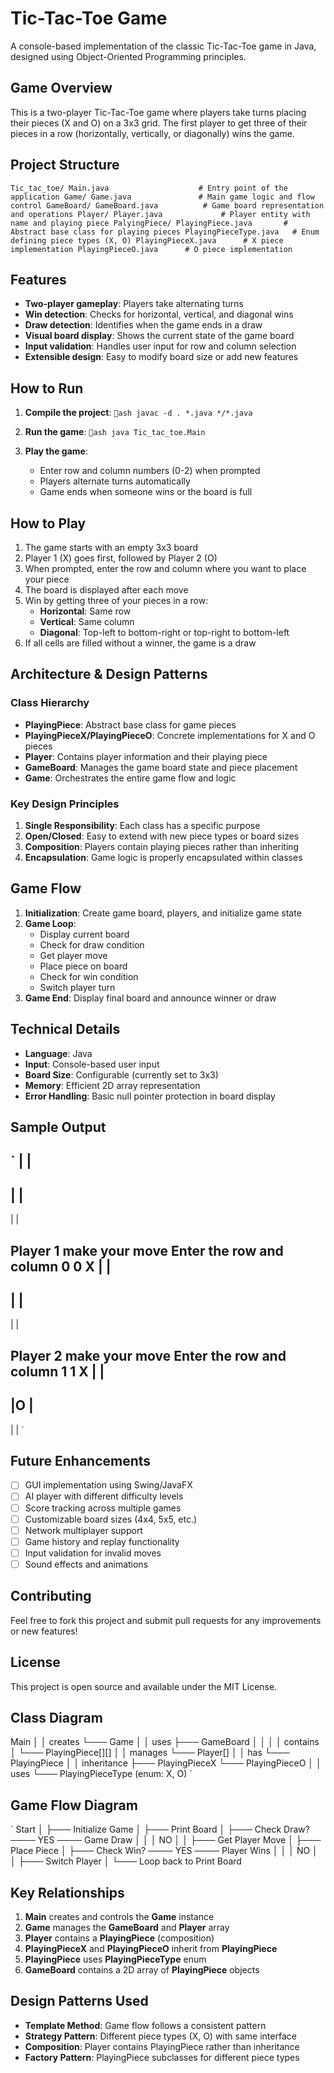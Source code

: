 # Tic-Tac-Toe Game

A console-based implementation of the classic Tic-Tac-Toe game in Java, designed using Object-Oriented Programming principles.

##  Game Overview

This is a two-player Tic-Tac-Toe game where players take turns placing their pieces (X and O) on a 3x3 grid. The first player to get three of their pieces in a row (horizontally, vertically, or diagonally) wins the game.

##  Project Structure

`
Tic_tac_toe/
 Main.java                    # Entry point of the application
 Game/
    Game.java               # Main game logic and flow control
 GameBoard/
    GameBoard.java          # Game board representation and operations
 Player/
    Player.java             # Player entity with name and playing piece
 PalyingPiece/
     PlayingPiece.java       # Abstract base class for playing pieces
     PlayingPieceType.java   # Enum defining piece types (X, O)
     PlayingPieceX.java      # X piece implementation
     PlayingPieceO.java      # O piece implementation
`

##  Features

- **Two-player gameplay**: Players take alternating turns
- **Win detection**: Checks for horizontal, vertical, and diagonal wins
- **Draw detection**: Identifies when the game ends in a draw
- **Visual board display**: Shows the current state of the game board
- **Input validation**: Handles user input for row and column selection
- **Extensible design**: Easy to modify board size or add new features

##  How to Run

1. **Compile the project**:
   `ash
   javac -d . *.java */*.java
   `

2. **Run the game**:
   `ash
   java Tic_tac_toe.Main
   `

3. **Play the game**:
   - Enter row and column numbers (0-2) when prompted
   - Players alternate turns automatically
   - Game ends when someone wins or the board is full

##  How to Play

1. The game starts with an empty 3x3 board
2. Player 1 (X) goes first, followed by Player 2 (O)
3. When prompted, enter the row and column where you want to place your piece
4. The board is displayed after each move
5. Win by getting three of your pieces in a row:
   - **Horizontal**: Same row
   - **Vertical**: Same column  
   - **Diagonal**: Top-left to bottom-right or top-right to bottom-left
6. If all cells are filled without a winner, the game is a draw

##  Architecture & Design Patterns

### Class Hierarchy

- **PlayingPiece**: Abstract base class for game pieces
- **PlayingPieceX/PlayingPieceO**: Concrete implementations for X and O pieces
- **Player**: Contains player information and their playing piece
- **GameBoard**: Manages the game board state and piece placement
- **Game**: Orchestrates the entire game flow and logic

### Key Design Principles

1. **Single Responsibility**: Each class has a specific purpose
2. **Open/Closed**: Easy to extend with new piece types or board sizes
3. **Composition**: Players contain playing pieces rather than inheriting
4. **Encapsulation**: Game logic is properly encapsulated within classes

##  Game Flow

1. **Initialization**: Create game board, players, and initialize game state
2. **Game Loop**: 
   - Display current board
   - Check for draw condition
   - Get player move
   - Place piece on board
   - Check for win condition
   - Switch player turn
3. **Game End**: Display final board and announce winner or draw

##  Technical Details

- **Language**: Java
- **Input**: Console-based user input
- **Board Size**: Configurable (currently set to 3x3)
- **Memory**: Efficient 2D array representation
- **Error Handling**: Basic null pointer protection in board display

##  Sample Output

`
  |  |  
---------
  |  |
---------
  |  |

Player 1 make your move
Enter the row and column
0 0
X |  |  
---------
  |  |
---------
  |  |

Player 2 make your move
Enter the row and column
1 1
X |  |  
---------
  |O |
---------
  |  |
`

##  Future Enhancements

- [ ] GUI implementation using Swing/JavaFX
- [ ] AI player with different difficulty levels
- [ ] Score tracking across multiple games
- [ ] Customizable board sizes (4x4, 5x5, etc.)
- [ ] Network multiplayer support
- [ ] Game history and replay functionality
- [ ] Input validation for invalid moves
- [ ] Sound effects and animations

##  Contributing

Feel free to fork this project and submit pull requests for any improvements or new features!

##  License

This project is open source and available under the MIT License.

##  Class Diagram
Main
│
│ creates
└─── Game
     │
     │ uses
     ├─── GameBoard
     │    │
     │    │ contains
     │    └─── PlayingPiece[][]
     │
     │ manages
     └─── Player[]
          │
          │ has
          └─── PlayingPiece
               │
               │ inheritance
               ├─── PlayingPieceX
               └─── PlayingPieceO
                    │
                    │ uses
                    └─── PlayingPieceType (enum: X, O)
`


##  Game Flow Diagram

`
Start
│
├─── Initialize Game
│
├─── Print Board
│
├─── Check Draw? ──── YES ──── Game Draw
│     │
│     NO
│     │
├─── Get Player Move
│
├─── Place Piece
│
├─── Check Win? ──── YES ──── Player Wins
│     │
│     NO
│     │
├─── Switch Player
│
└─── Loop back to Print Board

##  Key Relationships

1. **Main** creates and controls the **Game** instance
2. **Game** manages the **GameBoard** and **Player** array
3. **Player** contains a **PlayingPiece** (composition)
4. **PlayingPieceX** and **PlayingPieceO** inherit from **PlayingPiece**
5. **PlayingPiece** uses **PlayingPieceType** enum
6. **GameBoard** contains a 2D array of **PlayingPiece** objects

##  Design Patterns Used

- **Template Method**: Game flow follows a consistent pattern
- **Strategy Pattern**: Different piece types (X, O) with same interface
- **Composition**: Player contains PlayingPiece rather than inheritance
- **Factory Pattern**: PlayingPiece subclasses for different piece types
